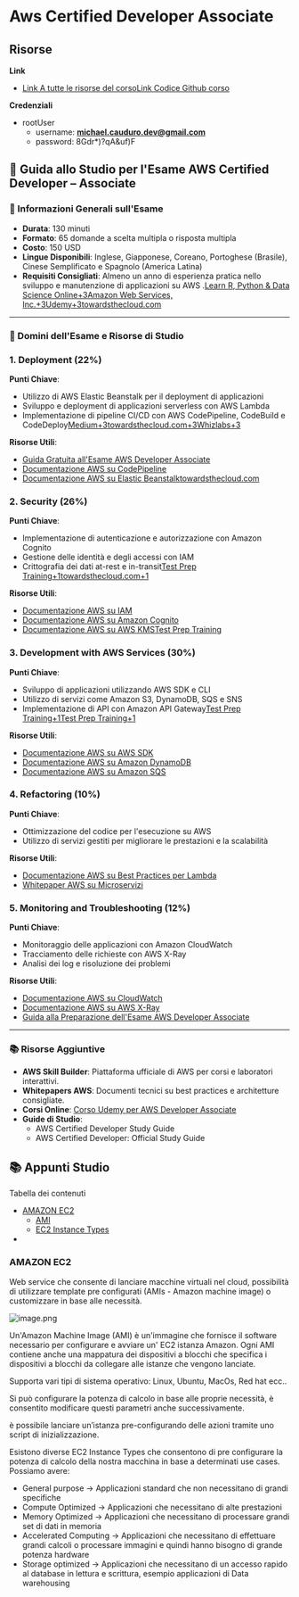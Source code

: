 # Aws Certified Developer Associate

## Risorse

**Link**

- [Link A tutte le risorse del corso](https://digitalcloud.training/aws-certified-developer-course-downloads/)[Link Codice Github corso](https://github.com/nealdct/aws-dva-code)

**Credenziali**

- rootUser
    - username: [**michael.cauduro.dev@gmail.com**](mailto:michael.cauduro.dev@gmail.com)
    - password: 8Gdr*)?qA&uf)F

## 📝 Guida allo Studio per l'Esame AWS Certified Developer – Associate

### 📘 Informazioni Generali sull'Esame

- **Durata**: 130 minuti
- **Formato**: 65 domande a scelta multipla o risposta multipla
- **Costo**: 150 USD
- **Lingue Disponibili**: Inglese, Giapponese, Coreano, Portoghese (Brasile), Cinese Semplificato e Spagnolo (America Latina)
- **Requisiti Consigliati**: Almeno un anno di esperienza pratica nello sviluppo e manutenzione di applicazioni su AWS .[Learn R, Python & Data Science Online+3Amazon Web Services, Inc.+3Udemy+3](https://aws.amazon.com/certification/certified-developer-associate/?utm_source=chatgpt.com)[towardsthecloud.com](https://towardsthecloud.com/aws-developer-associate-exam-guide?utm_source=chatgpt.com)

---

### 🧩 Domini dell'Esame e Risorse di Studio

### **1. Deployment (22%)**

**Punti Chiave**:

- Utilizzo di AWS Elastic Beanstalk per il deployment di applicazioni
- Sviluppo e deployment di applicazioni serverless con AWS Lambda
- Implementazione di pipeline CI/CD con AWS CodePipeline, CodeBuild e CodeDeploy[Medium+3towardsthecloud.com+3Whizlabs+3](https://towardsthecloud.com/aws-developer-associate-exam-guide?utm_source=chatgpt.com)

**Risorse Utili**:

- [Guida Gratuita all'Esame AWS Developer Associate](https://towardsthecloud.com/aws-developer-associate-exam-guide)
- [Documentazione AWS su CodePipeline](https://docs.aws.amazon.com/codepipeline/latest/userguide/welcome.html)
- [Documentazione AWS su Elastic Beanstalk](https://docs.aws.amazon.com/elasticbeanstalk/latest/dg/Welcome.html)[towardsthecloud.com](https://towardsthecloud.com/aws-developer-associate-exam-guide?utm_source=chatgpt.com)

### **2. Security (26%)**

**Punti Chiave**:

- Implementazione di autenticazione e autorizzazione con Amazon Cognito
- Gestione delle identità e degli accessi con IAM
- Crittografia dei dati at-rest e in-transit[Test Prep Training+1towardsthecloud.com+1](https://www.testpreptraining.com/blog/aws-certified-developer-associate-exam-format?utm_source=chatgpt.com)

**Risorse Utili**:

- [Documentazione AWS su IAM](https://docs.aws.amazon.com/IAM/latest/UserGuide/introduction.html)
- [Documentazione AWS su Amazon Cognito](https://docs.aws.amazon.com/cognito/latest/developerguide/what-is-amazon-cognito.html)
- [Documentazione AWS su AWS KMS](https://docs.aws.amazon.com/kms/latest/developerguide/overview.html)[Test Prep Training](https://www.testpreptraining.com/blog/aws-certified-developer-associate-exam-format?utm_source=chatgpt.com)

### **3. Development with AWS Services (30%)**

**Punti Chiave**:

- Sviluppo di applicazioni utilizzando AWS SDK e CLI
- Utilizzo di servizi come Amazon S3, DynamoDB, SQS e SNS
- Implementazione di API con Amazon API Gateway[Test Prep Training+1Test Prep Training+1](https://www.testpreptraining.com/blog/aws-certified-developer-associate-cheat-sheet/?utm_source=chatgpt.com)

**Risorse Utili**:

- [Documentazione AWS su AWS SDK](https://docs.aws.amazon.com/sdkref/latest/guide/overview.html)
- [Documentazione AWS su Amazon DynamoDB](https://docs.aws.amazon.com/amazondynamodb/latest/developerguide/Introduction.html)
- [Documentazione AWS su Amazon SQS](https://docs.aws.amazon.com/AWSSimpleQueueService/latest/SQSDeveloperGuide/welcome.html)

### **4. Refactoring (10%)**

**Punti Chiave**:

- Ottimizzazione del codice per l'esecuzione su AWS
- Utilizzo di servizi gestiti per migliorare le prestazioni e la scalabilità

**Risorse Utili**:

- [Documentazione AWS su Best Practices per Lambda](https://docs.aws.amazon.com/lambda/latest/dg/best-practices.html)
- [Whitepaper AWS su Microservizi](https://docs.aws.amazon.com/whitepapers/latest/microservices-on-aws/microservices-on-aws.html)

### **5. Monitoring and Troubleshooting (12%)**

**Punti Chiave**:

- Monitoraggio delle applicazioni con Amazon CloudWatch
- Tracciamento delle richieste con AWS X-Ray
- Analisi dei log e risoluzione dei problemi

**Risorse Utili**:

- [Documentazione AWS su CloudWatch](https://docs.aws.amazon.com/cloudwatch/index.html)
- [Documentazione AWS su AWS X-Ray](https://docs.aws.amazon.com/xray/latest/devguide/aws-xray.html)
- [Guida alla Preparazione dell'Esame AWS Developer Associate](https://www.testpreptraining.com/blog/aws-certified-developer-associate-study-guide/)

---

### 📚 Risorse Aggiuntive

- **AWS Skill Builder**: Piattaforma ufficiale di AWS per corsi e laboratori interattivi.
- **Whitepapers AWS**: Documenti tecnici su best practices e architetture consigliate.
- **Corsi Online**: [Corso Udemy per AWS Developer Associate](https://www.udemy.com/course/aws-certified-developer-associate-exam-training/)
- **Guide di Studio**:
    - AWS Certified Developer Study Guide
    - AWS Certified Developer: Official Study Guide

## 📚 Appunti Studio

Tabella dei contenuti

- [AMAZON EC2](https://www.notion.so/Aws-Certified-Developer-Associate-c510f3f0fdb84a92ba2671c71b6aed36?pvs=21)
    - [AMI](https://www.notion.so/Aws-Certified-Developer-Associate-c510f3f0fdb84a92ba2671c71b6aed36?pvs=21)
    - [EC2 Instance Types](https://www.notion.so/Aws-Certified-Developer-Associate-c510f3f0fdb84a92ba2671c71b6aed36?pvs=21)
- 

### AMAZON EC2

Web service che consente di lanciare macchine virtuali nel cloud, possibilità di utilizzare template pre configurati (AMIs - Amazon machine image) o customizzare in base alle necessità.

![image.png](attachment:3e8f52d3-9086-4744-b241-5137d691f01a:image.png)

Un'Amazon Machine Image (AMI) è un'immagine che fornisce il software necessario per configurare e avviare un' EC2 istanza Amazon. Ogni AMI contiene anche una mappatura dei dispositivi a blocchi che specifica i dispositivi a blocchi da collegare alle istanze che vengono lanciate.

Supporta vari tipi di sistema operativo: Linux, Ubuntu, MacOs, Red hat ecc..

Si può configurare la potenza di calcolo in base alle proprie necessità, è consentito modificare questi parametri anche successivamente.

è possibile lanciare un’istanza pre-configurando delle azioni tramite uno script di inizializzazione.

Esistono diverse EC2 Instance Types che consentono di pre configurare la potenza di calcolo della nostra macchina in base a determinati use cases. Possiamo avere:

- General purpose → Applicazioni standard che non necessitano di grandi specifiche
- Compute Optimized → Applicazioni che necessitano di alte prestazioni
- Memory Optimized → Applicazioni che necessitano di processare grandi set di dati in memoria
- Accelerated Computing → Applicazioni che necessitano di effettuare grandi calcoli o processare immagini e quindi hanno bisogno di grande potenza hardware
- Storage optimized → Applicazioni che necessitano di un accesso rapido al database in lettura e scrittura, esempio applicazioni di Data warehousing
